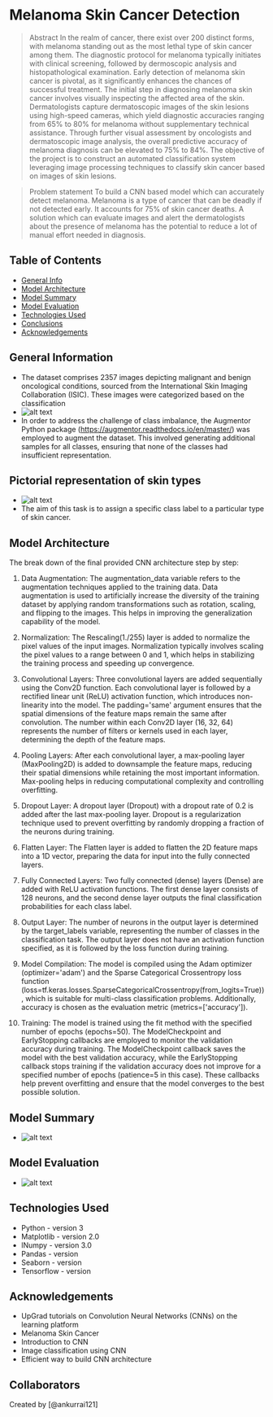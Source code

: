 # Melanoma Skin Cancer Detection
> Abstract
In the realm of cancer, there exist over 200 distinct forms, with melanoma standing out as the most lethal type of skin cancer among them. The diagnostic protocol for melanoma typically initiates with clinical screening, followed by dermoscopic analysis and histopathological examination. Early detection of melanoma skin cancer is pivotal, as it significantly enhances the chances of successful treatment. The initial step in diagnosing melanoma skin cancer involves visually inspecting the affected area of the skin. Dermatologists capture dermatoscopic images of the skin lesions using high-speed cameras, which yield diagnostic accuracies ranging from 65% to 80% for melanoma without supplementary technical assistance. Through further visual assessment by oncologists and dermatoscopic image analysis, the overall predictive accuracy of melanoma diagnosis can be elevated to 75% to 84%. The objective of the project is to construct an automated classification system leveraging image processing techniques to classify skin cancer based on images of skin lesions.

>Problem statement
To build a CNN based model which can accurately detect melanoma. Melanoma is a type of cancer that can be deadly if not detected early. It accounts for 75% of skin cancer deaths. A solution which can evaluate images and alert the dermatologists about the presence of melanoma has the potential to reduce a lot of manual effort needed in diagnosis.


## Table of Contents
* [General Info](#general-information)
* [Model Architecture](#model-architecture)
* [Model Summary](#model-summary)
* [Model Evaluation](#model-evaluation)
* [Technologies Used](#technologies-used)
* [Conclusions](#conclusions)
* [Acknowledgements](#acknowledgements)

<!-- You can include any other section that is pertinent to your problem -->

## General Information
- The dataset comprises 2357 images depicting malignant and benign oncological conditions, sourced from the International Skin Imaging Collaboration (ISIC). These images were categorized based on the classification 
- ![alt text](image-1.png)
- In order to address the challenge of class imbalance, the Augmentor Python package (https://augmentor.readthedocs.io/en/master/) was employed to augment the dataset. This involved generating additional samples for all classes, ensuring that none of the classes had insufficient representation.
<!-- You don't have to answer all the questions - just the ones relevant to your project. -->

## Pictorial representation of skin types
- ![alt text](image-2.png)
- The aim of this task is to assign a specific class label to a particular type of skin cancer.
<!-- You don't have to answer all the questions - just the ones relevant to your project. -->

## Model Architecture
The break down of the final provided CNN architecture step by step:

1. Data Augmentation: The augmentation_data variable refers to the augmentation techniques applied to the training data. Data augmentation is used to artificially increase the diversity of the training dataset by applying random transformations such as rotation, scaling, and flipping to the images. This helps in improving the generalization capability of the model.

2. Normalization: The Rescaling(1./255) layer is added to normalize the pixel values of the input images. Normalization typically involves scaling the pixel values to a range between 0 and 1, which helps in stabilizing the training process and speeding up convergence.

3. Convolutional Layers: Three convolutional layers are added sequentially using the Conv2D function. Each convolutional layer is followed by a rectified linear unit (ReLU) activation function, which introduces non-linearity into the model. The padding='same' argument ensures that the spatial dimensions of the feature maps remain the same after convolution. The number within each Conv2D layer (16, 32, 64) represents the number of filters or kernels used in each layer, determining the depth of the feature maps.

4. Pooling Layers: After each convolutional layer, a max-pooling layer (MaxPooling2D) is added to downsample the feature maps, reducing their spatial dimensions while retaining the most important information. Max-pooling helps in reducing computational complexity and controlling overfitting.

5. Dropout Layer: A dropout layer (Dropout) with a dropout rate of 0.2 is added after the last max-pooling layer. Dropout is a regularization technique used to prevent overfitting by randomly dropping a fraction of the neurons during training.

6. Flatten Layer: The Flatten layer is added to flatten the 2D feature maps into a 1D vector, preparing the data for input into the fully connected layers.

7. Fully Connected Layers: Two fully connected (dense) layers (Dense) are added with ReLU activation functions. The first dense layer consists of 128 neurons, and the second dense layer outputs the final classification probabilities for each class label.

8. Output Layer: The number of neurons in the output layer is determined by the target_labels variable, representing the number of classes in the classification task. The output layer does not have an activation function specified, as it is followed by the loss function during training.

9. Model Compilation: The model is compiled using the Adam optimizer (optimizer='adam') and the Sparse Categorical Crossentropy loss function (loss=tf.keras.losses.SparseCategoricalCrossentropy(from_logits=True)), which is suitable for multi-class classification problems. Additionally, accuracy is chosen as the evaluation metric (metrics=['accuracy']).

10. Training: The model is trained using the fit method with the specified number of epochs (epochs=50). The ModelCheckpoint and EarlyStopping callbacks are employed to monitor the validation accuracy during training. The ModelCheckpoint callback saves the model with the best validation accuracy, while the EarlyStopping callback stops training if the validation accuracy does not improve for a specified number of epochs (patience=5 in this case). These callbacks help prevent overfitting and ensure that the model converges to the best possible solution.

## Model Summary
- ![alt text](image-3.png)

## Model Evaluation
- ![alt text](image-4.png)

## Technologies Used
- Python - version 3
- Matplotlib - version 2.0
- lNumpy - version 3.0
- Pandas - version 
- Seaborn - version
- Tensorflow - version

<!-- As the libraries versions keep on changing, it is recommended to mention the version of library used in this project -->

## Acknowledgements
- UpGrad tutorials on Convolution Neural Networks (CNNs) on the learning platform
- Melanoma Skin Cancer
- Introduction to CNN
- Image classification using CNN
- Efficient way to build CNN architecture


## Collaborators
Created by [@ankurrai121] 